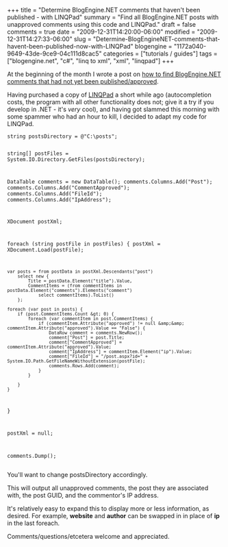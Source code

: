 +++
title = "Determine BlogEngine.NET comments that haven't been published - with LINQPad"
summary = "Find all BlogEngine.NET posts with unapproved comments using this code and LINQPad."
draft = false
comments = true
date = "2009-12-31T14:20:00-06:00"
modified = "2009-12-31T14:27:33-06:00"
slug = "Determine-BlogEngineNET-comments-that-havent-been-published-now-with-LINQPad"
blogengine = "1172a040-9649-43de-9ce9-04c111d8cac5"
categories = ["tutorials / guides"]
tags = ["blogengine.net", "c#", "linq to xml", "xml", "linqpad"]
+++

<p>At the beginning of the month I wrote a post on <a href="http://strivinglife.com/words/post/Determine-BlogEngineNET-comments-that-havent-been-published.aspx">how to find BlogEngine.NET comments that had not yet been published/approved</a>.</p>
<p>Having purchased a copy of <a rel="external" href="http://linqpad.net/">LINQPad</a> a short while ago (autocompletion costs, the program with all other functionality does not; give it a try if you develop in .NET - it's <em>very</em> cool), and having got slammed this morning with some spammer who had an hour to kill, I decided to adapt my code for LINQPad.</p>
<pre class="code"><code class="csharp">string postsDirectory = @"C:\posts";

string[] postFiles = System.IO.Directory.GetFiles(postsDirectory);

DataTable comments = new DataTable();
	comments.Columns.Add("Post");
	comments.Columns.Add("CommentApproved");
	comments.Columns.Add("FileId");
	comments.Columns.Add("IpAddress");

XDocument postXml;

foreach (string postFile in postFiles) {
	postXml = XDocument.Load(postFile);

	var posts = from postData in postXml.Descendants("post")
		select new {
			Title = postData.Element("title").Value,
			CommentItems = (from commentItems in postData.Element("comments").Elements("comment")
				select commentItems).ToList()
		};

	foreach (var post in posts) {
		if (post.CommentItems.Count &gt; 0) {
			foreach (var commentItem in post.CommentItems) {
				if (commentItem.Attribute("approved") != null &amp;&amp; commentItem.Attribute("approved").Value == "False") {
					DataRow comment = comments.NewRow();
					comment["Post"] = post.Title;
					comment["CommentApproved"] = commentItem.Attribute("approved").Value;
					comment["IpAddress"] = commentItem.Element("ip").Value;
					comment["FileId"] = "/post.aspx?id=" + System.IO.Path.GetFileNameWithoutExtension(postFile);
					comments.Rows.Add(comment);
				}
			}

		}
	}
}

postXml = null;

comments.Dump();</code></pre>
<p>You'll want to change postsDirectory accordingly.</p>
<p>This will output all unapproved comments, the post they are associated with, the post GUID, and the commentor's IP address.</p>
<p>It's relatively easy to expand this to display more or less information, as desired. For example, <strong>website</strong> and <strong>author</strong> can be swapped in in place of <strong>ip</strong> in the last foreach.</p>
<p>Comments/questions/etcetera welcome and appreciated.</p>
